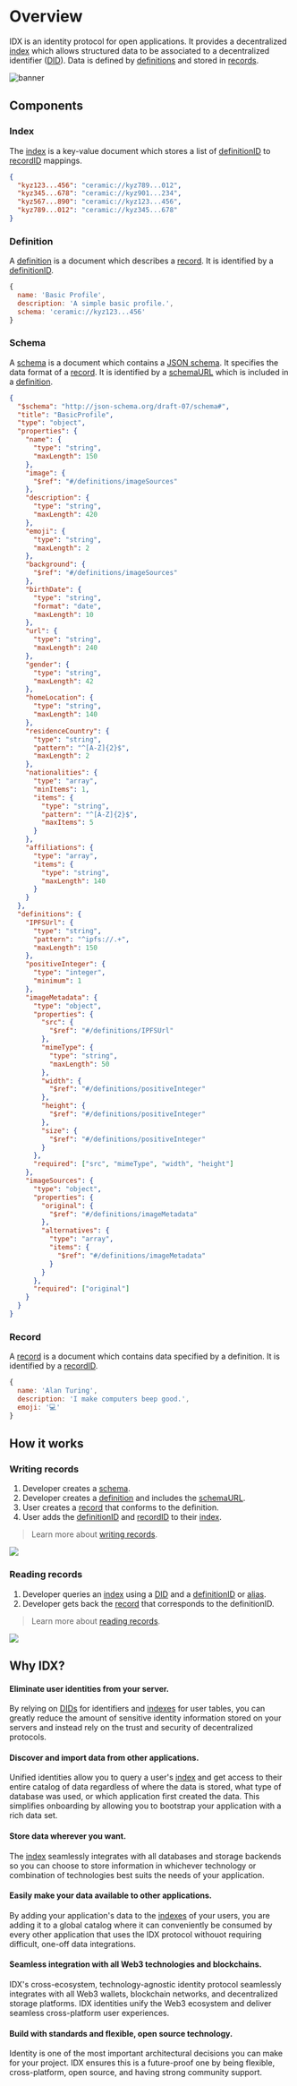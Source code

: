 # Overview

IDX is an identity protocol for open applications. It provides a decentralized [index](#index) which allows structured data to be associated to a decentralized identifier ([DID](glossary.md#did)). Data is defined by [definitions](#definition) and stored in [records](#record).

![banner](../images/idx-simple.png)

## **Components**

### Index

The [index](glossary.md#index) is a key-value document which stores a list of [definitionID](glossary.md#definitionid) to [recordID](glossary.md#recordid) mappings.

```json
{
  "kyz123...456": "ceramic://kyz789...012",
  "kyz345...678": "ceramic://kyz901...234",
  "kyz567...890": "ceramic://kyz123...456",
  "kyz789...012": "ceramic://kyz345...678"
}
```

### Definition

A [definition](glossary.md#definition) is a document which describes a [record](#record). It is identified by a [definitionID](glossary.md#definitionid).

```js
{
  name: 'Basic Profile',
  description: 'A simple basic profile.',
  schema: 'ceramic://kyz123...456'
}
```

### Schema

A [schema](glossary.md#schema) is a document which contains a [JSON schema](https://json-schema.org/). It specifies the data format of a [record](#record). It is identified by a [schemaURL](glossary.md#schemaurl) which is included in a [definition](#definition).

```json
{
  "$schema": "http://json-schema.org/draft-07/schema#",
  "title": "BasicProfile",
  "type": "object",
  "properties": {
    "name": {
      "type": "string",
      "maxLength": 150
    },
    "image": {
      "$ref": "#/definitions/imageSources"
    },
    "description": {
      "type": "string",
      "maxLength": 420
    },
    "emoji": {
      "type": "string",
      "maxLength": 2
    },
    "background": {
      "$ref": "#/definitions/imageSources"
    },
    "birthDate": {
      "type": "string",
      "format": "date",
      "maxLength": 10
    },
    "url": {
      "type": "string",
      "maxLength": 240
    },
    "gender": {
      "type": "string",
      "maxLength": 42
    },
    "homeLocation": {
      "type": "string",
      "maxLength": 140
    },
    "residenceCountry": {
      "type": "string",
      "pattern": "^[A-Z]{2}$",
      "maxLength": 2
    },
    "nationalities": {
      "type": "array",
      "minItems": 1,
      "items": {
        "type": "string",
        "pattern": "^[A-Z]{2}$",
        "maxItems": 5
      }
    },
    "affiliations": {
      "type": "array",
      "items": {
        "type": "string",
        "maxLength": 140
      }
    }
  },
  "definitions": {
    "IPFSUrl": {
      "type": "string",
      "pattern": "^ipfs://.+",
      "maxLength": 150
    },
    "positiveInteger": {
      "type": "integer",
      "minimum": 1
    },
    "imageMetadata": {
      "type": "object",
      "properties": {
        "src": {
          "$ref": "#/definitions/IPFSUrl"
        },
        "mimeType": {
          "type": "string",
          "maxLength": 50
        },
        "width": {
          "$ref": "#/definitions/positiveInteger"
        },
        "height": {
          "$ref": "#/definitions/positiveInteger"
        },
        "size": {
          "$ref": "#/definitions/positiveInteger"
        }
      },
      "required": ["src", "mimeType", "width", "height"]
    },
    "imageSources": {
      "type": "object",
      "properties": {
        "original": {
          "$ref": "#/definitions/imageMetadata"
        },
        "alternatives": {
          "type": "array",
          "items": {
            "$ref": "#/definitions/imageMetadata"
          }
        }
      },
      "required": ["original"]
    }
  }
}
```

### Record

A [record](glossary.md#record) is a document which contains data specified by a definition. It is identified by a [recordID](glossary.md#recordid).

```js
{
  name: 'Alan Turing',
  description: 'I make computers beep good.',
  emoji: '💻'
}
```

## **How it works**

### Writing records

1. Developer creates a [schema](#schema).
1. Developer creates a [definition](#definition) and includes the [schemaURL](glossary.md#schemaurl).
1. User creates a [record](#record) that conforms to the definition.
1. User adds the [definitionID](glossary.md#definitionid) and [recordID](glossary.md#recordid) to their [index](#index).

> Learn more about [writing records](../build/writing.md).

![](../images/idx-explanation.png)

### Reading records

1. Developer queries an [index](#index) using a [DID](glossary.md#did) and a [definitionID](glossary.md#definitionid) or [alias](glossary.md#alias).
1. Developer gets back the [record](#record) that corresponds to the definitionID.

> Learn more about [reading records](../build/reading.md).

![](../images/idx-explanation.png)

## **Why IDX?**

#### **Eliminate user identities from your server.**

By relying on [DIDs](glossary.md#did) for identifiers and [indexes](#index) for user tables, you can greatly reduce the amount of sensitive identity information stored on your servers and instead rely on the trust and security of decentralized protocols.

#### **Discover and import data from other applications.**

Unified identities allow you to query a user's [index](#index) and get access to their entire catalog of data regardless of where the data is stored, what type of database was used, or which application first created the data. This simplifies onboarding by allowing you to bootstrap your application with a rich data set.

#### **Store data wherever you want.**

The [index](#index) seamlessly integrates with all databases and storage backends so you can choose to store information in whichever technology or combination of technologies best suits the needs of your application.

#### **Easily make your data available to other applications.**

By adding your application's data to the [indexes](#index) of your users, you are adding it to a global catalog where it can conveniently be consumed by every other application that uses the IDX protocol withouot requiring difficult, one-off data integrations.

#### **Seamless integration with all Web3 technologies and blockchains.**

IDX's cross-ecosystem, technology-agnostic identity protocol seamlessly integrates with all Web3 wallets, blockchain networks, and decentralized storage platforms. IDX identities unify the Web3 ecosystem and deliver seamless cross-platform user experiences.

#### **Build with standards and flexible, open source technology.**

Identity is one of the most important architectural decisions you can make for your project. IDX ensures this is a future-proof one by being flexible, cross-platform, open source, and having strong community support.
